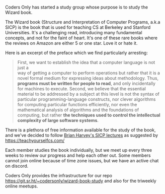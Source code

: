 Coders Only has started a study group whose purpose is to study the Wizard book.

The Wizard book (Structure and Interpretation of Computer Programs, a.k.a SICP)
is the book that is used for teaching CS at Berkeley and Stanford Universities. It's a challenging read, introducing
many fundamental concepts, and not for the faint of heart. It's one of these rare books where the reviews on Amazon are
either 5 or one star. Love it or hate it.

Here is an excerpt of the preface which we find particularly arresting:

> First, we want to establish the idea that a computer language is not just a  
> way of getting a computer to perform operations but rather that it is a novel
> formal medium for expressing ideas about methodology.
> Thus, **programs must be written for people to read**, and only incidentally
> for machines to execute.
> Second, we believe that the essential material to be addressed by a subject
> at this level is not
> the syntax of particular programming-language constructs, nor clever
> algorithms for computing particular
> functions efficiently, nor even the mathematical analysis of algorithms and
> the foundations of computing,
> but rather **the techniques used to control the intellectual complexity
> of large software systems**.

There is a plethora of free information available for the study of the book, and 
we've decided to follow [Brian Harvey's SICP lectures](https://archive.org/details/ucberkeley-webcast-PL3E89002AA9B9879E?sort=titleSorter)
as suggested by https://teachyourselfcs.com/

Each member studies the book individually, but we meet up every three weeks to 
review our progress and help each other out. Some members cannot join online
because of time zone issues, but we have an active chat on discord.

Coders Only provides the infrastructure for our repo https://git.sr.ht/~codersonly/wizard-book-study
and also for the triweekly online meetups.
